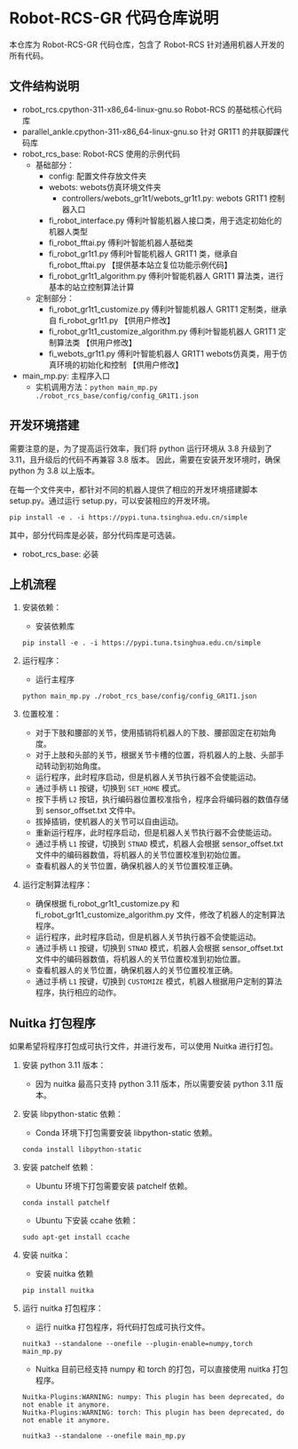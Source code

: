 # Robot-RCS-GR 代码仓库说明

本仓库为 Robot-RCS-GR 代码仓库，包含了 Robot-RCS 针对通用机器人开发的所有代码。

## 文件结构说明

- robot_rcs.cpython-311-x86_64-linux-gnu.so Robot-RCS 的基础核心代码库
- parallel_ankle.cpython-311-x86_64-linux-gnu.so 针对 GR1T1 的并联脚踝代码库
- robot_rcs_base: Robot-RCS 使用的示例代码
    - 基础部分：
        - config: 配置文件存放文件夹
        - webots: webots仿真环境文件夹
            - controllers/webots_gr1t1/webots_gr1t1.py: webots GR1T1 控制器入口
        - fi_robot_interface.py 傅利叶智能机器人接口类，用于选定初始化的机器人类型
        - fi_robot_fftai.py 傅利叶智能机器人基础类
        - fi_robot_gr1t1.py 傅利叶智能机器人 GR1T1 类，继承自 fi_robot_fftai.py 【提供基本站立复位功能示例代码】
        - fi_robot_gr1t1_algorithm.py 傅利叶智能机器人 GR1T1 算法类，进行基本的站立控制算法计算
    - 定制部分：
        - fi_robot_gr1t1_customize.py 傅利叶智能机器人 GR1T1 定制类，继承自 fi_robot_gr1t1.py 【供用户修改】
        - fi_robot_gr1t1_customize_algorithm.py 傅利叶智能机器人 GR1T1 定制算法类 【供用户修改】
        - fi_webots_gr1t1.py 傅利叶智能机器人 GR1T1 webots仿真类，用于仿真环境的初始化和控制 【供用户修改】
- main_mp.py: 主程序入口
    - 实机调用方法：`python main_mp.py ./robot_rcs_base/config/config_GR1T1.json`

## 开发环境搭建

需要注意的是，为了提高运行效率，我们将 python 运行环境从 3.8 升级到了 3.11，且升级后的代码不再兼容 3.8 版本。
因此，需要在安装开发环境时，确保 python 为 3.8 以上版本。

在每一个文件夹中，都针对不同的机器人提供了相应的开发环境搭建脚本 setup.py。通过运行 setup.py，可以安装相应的开发环境。

```
pip install -e . -i https://pypi.tuna.tsinghua.edu.cn/simple
```

其中，部分代码库是必装，部分代码库是可选装。

- robot_rcs_base: 必装

## 上机流程

1. 安装依赖：
    - 安装依赖库
    ```
    pip install -e . -i https://pypi.tuna.tsinghua.edu.cn/simple
    ```

2. 运行程序：
    - 运行主程序
    ```
    python main_mp.py ./robot_rcs_base/config/config_GR1T1.json
    ```

3. 位置校准：
    - 对于下肢和腰部的关节，使用插销将机器人的下肢、腰部固定在初始角度。
    - 对于上肢和头部的关节，根据关节卡槽的位置，将机器人的上肢、头部手动转动到初始角度。
    - 运行程序，此时程序启动，但是机器人关节执行器不会使能运动。
    - 通过手柄 `L1` 按键，切换到 `SET_HOME` 模式。
    - 按下手柄 `L2` 按钮，执行编码器位置校准指令，程序会将编码器的数值存储到 sensor_offset.txt 文件中。
    - 拔掉插销，使机器人的关节可以自由运动。
    - 重新运行程序，此时程序启动，但是机器人关节执行器不会使能运动。
    - 通过手柄 `L1` 按键，切换到 `STNAD` 模式，机器人会根据 sensor_offset.txt 文件中的编码器数值，将机器人的关节位置校准到初始位置。
    - 查看机器人的关节位置，确保机器人的关节位置校准正确。

4. 运行定制算法程序：
    - 确保根据 fi_robot_gr1t1_customize.py 和 fi_robot_gr1t1_customize_algorithm.py 文件，修改了机器人的定制算法程序。
    - 运行程序，此时程序启动，但是机器人关节执行器不会使能运动。
    - 通过手柄 `L1` 按键，切换到 `STNAD` 模式，机器人会根据 sensor_offset.txt 文件中的编码器数值，将机器人的关节位置校准到初始位置。
    - 查看机器人的关节位置，确保机器人的关节位置校准正确。
    - 通过手柄 `L1` 按键，切换到 `CUSTOMIZE` 模式，机器人根据用户定制的算法程序，执行相应的动作。

## Nuitka 打包程序

如果希望将程序打包成可执行文件，并进行发布，可以使用 Nuitka 进行打包。

1. 安装 python 3.11 版本：
    - 因为 nuitka 最高只支持 python 3.11 版本，所以需要安装 python 3.11 版本。

2. 安装 libpython-static 依赖：
    - Conda 环境下打包需要安装 libpython-static 依赖。
    ```
    conda install libpython-static
    ```

3. 安装 patchelf 依赖：
    - Ubuntu 环境下打包需要安装 patchelf 依赖。
    ```
    conda install patchelf
    ```
    - Ubuntu 下安装 ccahe 依赖：
    ```
    sudo apt-get install ccache
    ```

4. 安装 nuitka：
    - 安装 nuitka 依赖
    ```
    pip install nuitka
    ```

5. 运行 nuitka 打包程序：
    - 运行 nuitka 打包程序，将代码打包成可执行文件。
    ```
    nuitka3 --standalone --onefile --plugin-enable=numpy,torch main_mp.py
    ```
    - Nuitka 目前已经支持 numpy 和 torch 的打包，可以直接使用 nuitka 打包程序。
   ```
   Nuitka-Plugins:WARNING: numpy: This plugin has been deprecated, do not enable it anymore.
   Nuitka-Plugins:WARNING: torch: This plugin has been deprecated, do not enable it anymore.

   nuitka3 --standalone --onefile main_mp.py
   ```
